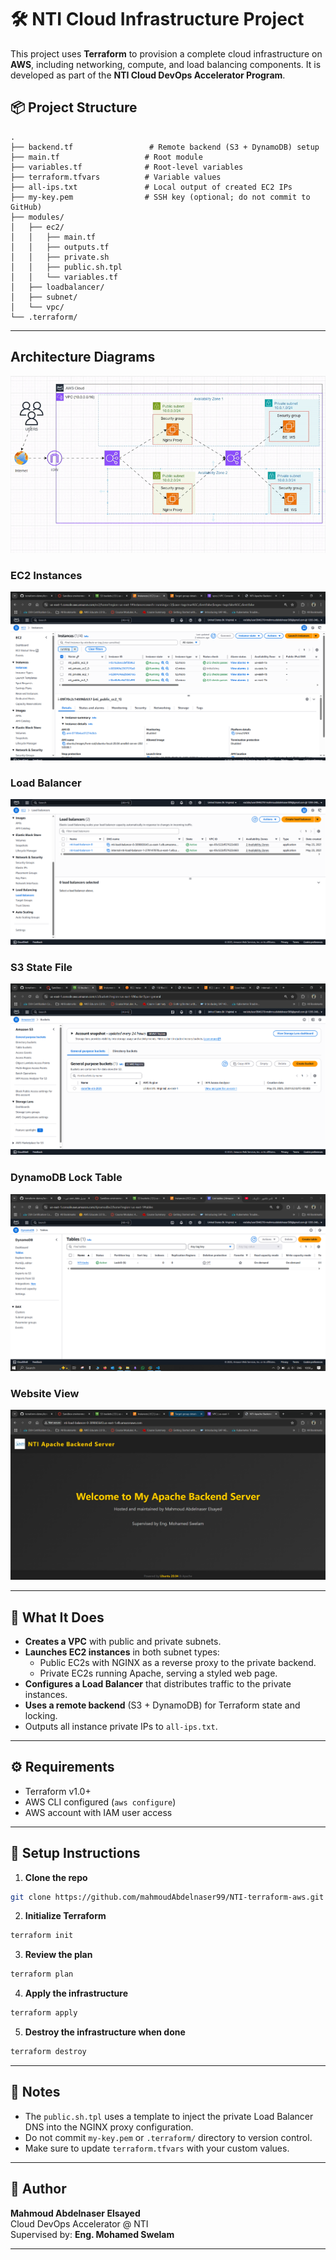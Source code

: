 # 🛠️ NTI Cloud Infrastructure Project

This project uses **Terraform** to provision a complete cloud infrastructure on **AWS**, including networking, compute, and load balancing components. It is developed as part of the **NTI Cloud DevOps Accelerator Program**.

## 📦 Project Structure

```
.
├── backend.tf                 # Remote backend (S3 + DynamoDB) setup
├── main.tf                   # Root module
├── variables.tf              # Root-level variables
├── terraform.tfvars          # Variable values
├── all-ips.txt               # Local output of created EC2 IPs
├── my-key.pem                # SSH key (optional; do not commit to GitHub)
├── modules/
│   ├── ec2/
│   │   ├── main.tf
│   │   ├── outputs.tf
│   │   ├── private.sh
│   │   ├── public.sh.tpl
│   │   └── variables.tf
│   ├── loadbalancer/
│   ├── subnet/
│   └── vpc/
└── .terraform/               
```

---
## Architecture Diagrams
![project](attachment/project.png)

### EC2 Instances
![EC2 Instances](attachment/instances.png)

### Load Balancer
![Load Balancer](attachment/loadbalancer.png)

### S3 State File
![S3 State File](attachment/s3-statefile.png)

### DynamoDB Lock Table
![DynamoDB](attachment/dynamodb.png)

### Website View
![Website](attachment/website.png)


---

## 🚀 What It Does

- **Creates a VPC** with public and private subnets.
- **Launches EC2 instances** in both subnet types:
  - Public EC2s with NGINX as a reverse proxy to the private backend.
  - Private EC2s running Apache, serving a styled web page.
- **Configures a Load Balancer** that distributes traffic to the private instances.
- **Uses a remote backend** (S3 + DynamoDB) for Terraform state and locking.
- Outputs all instance private IPs to `all-ips.txt`.

---

## ⚙️ Requirements

- Terraform v1.0+
- AWS CLI configured (`aws configure`)
- AWS account with IAM user access

---

## 📁 Setup Instructions

1. **Clone the repo**

```bash
git clone https://github.com/mahmoudAbdelnaser99/NTI-terraform-aws.git

```

2. **Initialize Terraform**

```bash
terraform init
```

3. **Review the plan**

```bash
terraform plan
```

4. **Apply the infrastructure**

```bash
terraform apply
```

5. **Destroy the infrastructure when done**

```bash
terraform destroy
```

---

## 🧾 Notes

- The `public.sh.tpl` uses a template to inject the private Load Balancer DNS into the NGINX proxy configuration.
- Do not commit `my-key.pem` or `.terraform/` directory to version control.
- Make sure to update `terraform.tfvars` with your custom values.

---

## 👤 Author

**Mahmoud Abdelnaser Elsayed**  
Cloud DevOps Accelerator @ NTI  
Supervised by: **Eng. Mohamed Swelam**

---


